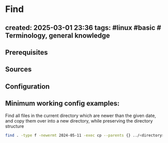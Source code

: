# Find
created: 2025-03-01 23:36
tags: #linux #basic #
Terminology, general knowledge
---


Prerequisites
---


Sources
---


Configuration
---


Minimum working config examples:
---

Find all files in the current directory which are newer than the given date, and copy them over into a new directory, while preserving the directory structure

```bash
find . -type f -newermt 2024-05-11 -exec cp --parents {} ../<directory> \;
```